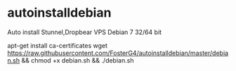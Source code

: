 # autoinstalldebian
Auto install Stunnel,Dropbear VPS Debian 7 32/64 bit

apt-get install ca-certificates
wget https://raw.githubusercontent.com/FosterG4/autoinstalldebian/master/debian.sh && chmod +x debian.sh && ./debian.sh
